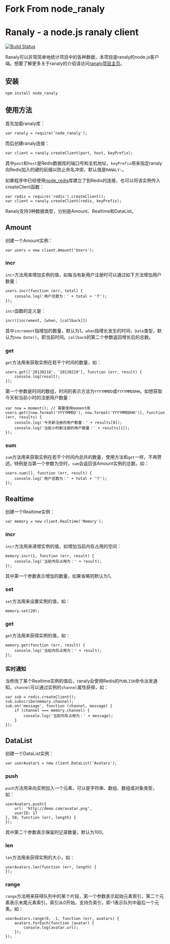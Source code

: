 # Fork From node_ranaly

# Ranaly - a node.js ranaly client
[![Build Status](https://travis-ci.org/luin/node_ranaly.png?branch=master)](https://travis-ci.org/luin/node_ranaly)

Ranaly可以非常简单地统计项目中的各种数据，本项目是ranaly的node.js客户端。想要了解更多关于ranaly的介绍请访问[ranaly项目主页](https://github.com/luin/ranaly)。

## 安装
```
npm install node_ranaly
```
## 使用方法
首先加载ranaly库：
	
	var ranaly = require('node_ranaly');

而后创建ranaly连接：

	var client = ranaly.createClient(port, host, keyPrefix);

其中`post`和`host`是Redis数据库的端口号和主机地址，`keyPrefix`用来指定ranaly向Redis加入的键的前缀以防止命名冲突，默认值是`RANALY:`。

如果程序中已经使用[node_redis](https://github.com/mranney/node_redis)库建立了到Redis的连接，也可以将该实例传入createClient函数：

	var redis = require('redis').createClient();
	var client = ranaly.createClient(redis, keyPrefix);

Ranaly支持3种数据类型，分别是Amount、Realtime和DataList。
## Amount
创建一个Amount实例：

	var users = new client.Amount('Users');

### incr
`incr`方法用来增加实例的值，如每当有新用户注册时可以通过如下方法增加用户数量：
	
	users.incr(function (err, total) {
		console.log('用户总数为：' + total + '个');
	});

`incr`函数的定义是：

	incr([increment, [when, [callback]])

其中`increment`指增加的数量，默认为1。`when`指增长发生的时间，`Date`类型，默认为`new Date()`，即当前时间。`callback`的第二个参数返回增长后的总数。

### get
`get`方法用来获取实例在若干个时间的数量，如：

	users.get(['20130218', '20130219'], function (err, result) {
		console.log(result);
	});

第一个参数是时间的数组，时间的表示方法为`YYYYMMDD`或`YYYYMMDDHH`。如想获取今天和当前小时的注册用户数量：

	var now = moment(); // 需要使用moment库
	users.get([now.format('YYYYMMDD'), now.format('YYYYMMDDHH')], function (err, results) {
		console.log('今天新注册的用户数量：' + results[0]);
		console.log('当前小时新注册的用户数量：' + results[1]);
	});

### sum
`sum`方法用来获取实例在若干个时间内总共的数量，使用方法和`get`一样，不再赘述。特例是当第一个参数为空时，`sum`会返回该Amount实例的总数。如：

	users.sum([], function (err, result) {
		console.log('用户总数为：' + total + '个');
	});
	
## Realtime
创建一个Realtime实例：

	var memory = new client.Realtime('Memory');

### incr
`incr`方法用来递增实例的值，如增加当前内存占用的空间：

	memory.incr(1, function (err, result) {
		console.log('当前内存占用为：' + result);
	});

其中第一个参数表示增加的数量，如果省略则默认为1。

### set
`set`方法用来设置实例的值，如：

	memory.set(20);

### get
`get`方法用来获得实例的值，如：

	memory.get(function (err, result) {
		console.log('当前内存占用为：' + result);
	});

### 实时通知
当修改了某个Realtime实例的值后，ranaly会使用Redis的`PUBLISH`命令派发通知，`channel`可以通过实例的`channel`属性获得，如：

	var sub = redis.createClient();
	sub.subscribe(memory.channel);
	sub.on('message', function (channel, message) {
		if (channel === memory.channel) {
			console.log('当前内存占用为：' + message);
		}
	});

## DataList
创建一个DataList实例：

	var userAvatars = new client.DataList('Avatars');

### push
`push`方法用来向实例加入一个元素，可以是字符串、数组、数组或对象类型，如：

	userAvatars.push({
		url: 'http://demo.com/avatar.png',
		userID: 17
	}, 50, function (err, length) {
	});

其中第二个参数表示保留的记录数量，默认为100。

### len
`len`方法用来获得实例的大小，如：

	userAvatars.len(function (err, length) {
	});

### range
`range`方法用来获得队列中的某个片段，第一个参数表示起始元素索引，第二个元素表示末尾元素索引。索引从0开始，支持负索引，即-1表示队列中最后一个元素。如：

	userAvatars.range(0, -1, function (err, avatars) {
		avatars.forEach(function (avatar) {
			console.log(avatar.url);
		});
	});
